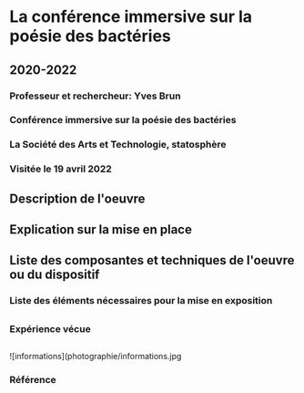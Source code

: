 # La conférence immersive sur la poésie des bactéries
## 2020-2022

### Professeur et rechercheur: Yves Brun

### Conférence immersive sur la poésie des bactéries

### La Société des Arts et Technologie, statosphère

### Visitée le 19 avril 2022

## Description de l'oeuvre
###

## Explication sur la mise en place
###

## Liste des composantes et techniques de l'oeuvre ou du dispositif 
###

### Liste des éléments nécessaires pour la mise en exposition 
##

### Expérience vécue
##

![informations](photographie/informations.jpg

### Référence
